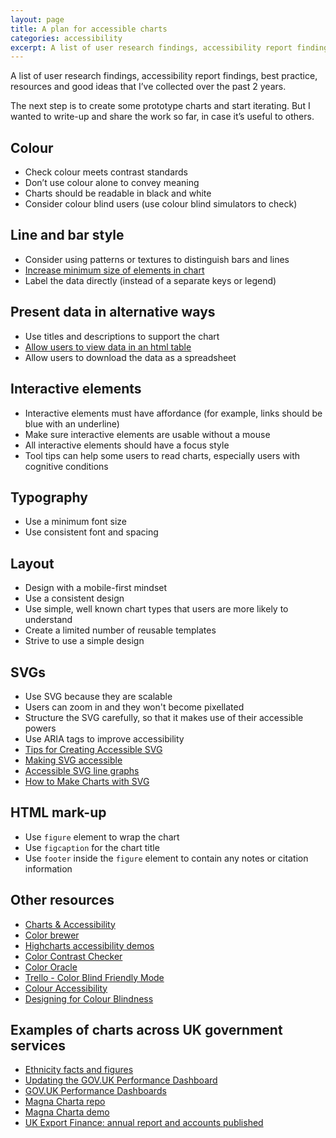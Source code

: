 ```yaml
---
layout: page
title: A plan for accessible charts
categories: accessibility
excerpt: A list of user research findings, accessibility report findings, best practice, resources and good ideas that I’ve collected over the past 2 years.
---
```


<p class="lede">A list of user research findings, accessibility report findings, best practice, resources and good ideas that I’ve collected over the past 2 years.</p>

The next step is to create some prototype charts and start iterating. But I wanted to write-up and share the work so far, in case it’s useful to others.

## Colour

- Check colour meets contrast standards
- Don’t use colour alone to convey meaning
- Charts should be readable in black and white
- Consider colour blind users (use colour blind simulators to check)

## Line and bar style
- Consider using patterns or textures to distinguish bars and lines
- [Increase minimum size of elements in chart](https://www.w3.org/WAI/GL/low-vision-a11y-tf/wiki/Informational_Graphic_Contrast_(Minimum))
- Label the data directly (instead of a separate keys or legend)

## Present data in alternative ways

- Use titles and descriptions to support the chart
- [Allow users to view data in an html table](https://www.gov.uk/government/publications/government-digital-strategy/government-digital-strategy#people-who-are-already-online)
- Allow users to download the data as a spreadsheet

## Interactive elements

- Interactive elements must have affordance (for example, links should be blue with an underline)
- Make sure interactive elements are usable without a mouse
- All interactive elements should have a focus style
- Tool tips can help some users to read charts, especially users with cognitive conditions

## Typography

- Use a minimum font size
- Use consistent font and spacing

## Layout

- Design with a mobile-first mindset
- Use a consistent design
- Use simple, well known chart types that users are more likely to understand
- Create a limited number of reusable templates
- Strive to use a simple design

## SVGs

- Use SVG because they are scalable
- Users can zoom in and they won't become pixellated
- Structure the SVG carefully, so that it makes use of their accessible powers
- Use ARIA tags to improve accessibility
- [Tips for Creating Accessible SVG](https://www.sitepoint.com/tips-accessible-svg/)
- [Making SVG accessible](http://decks.tink.uk/2017/lws/index.html#cover)
- [Accessible SVG line graphs](https://tink.uk/accessible-svg-line-graphs/)
- [How to Make Charts with SVG](https://css-tricks.com/how-to-make-charts-with-svg/)

## HTML mark-up

- Use `figure` element to wrap the chart
- Use `figcaption` for the chart title
- Use `footer` inside the `figure` element to contain any notes or citation information


## Other resources

- [Charts & Accessibility](http://accessibility.psu.edu/images/charts/)
- [Color brewer](http://colorbrewer2.org/#type=sequential&scheme=BuGn&n=3)
- [Highcharts accessibility demos](https://www.highcharts.com/a11y.html)
- [Color Contrast Checker](http://webaim.org/resources/contrastchecker/)
- [Color Oracle](http://colororacle.org/)
- [Trello - Color Blind Friendly Mode](http://littlebigdetails.com/post/35775193711/trello-color-blind-friendly-mode-makes)
- [Colour Accessibility](https://24ways.org/2012/colour-accessibility)
- [Designing for Colour Blindness](https://medium.com/@sidgtl/designing-for-colour-blindness-b74a9d012ef2)

## Examples of charts across UK government services

- [Ethnicity facts and figures](https://www.ethnicity-facts-figures.service.gov.uk/)
- [Updating the GOV.UK Performance Dashboard](https://gds.blog.gov.uk/2012/11/12/updating-performance-dashboard/)
- [GOV.UK Performance Dashboards](https://www.gov.uk/performance)
- [Magna Charta repo](https://github.com/alphagov/magna-charta)
- [Magna Charta demo](http://alphagov.github.io/magna-charta/)
- [UK Export Finance: annual report and accounts published](https://www.gov.uk/government/news/uk-export-finance-annual-report-and-accounts-published)
